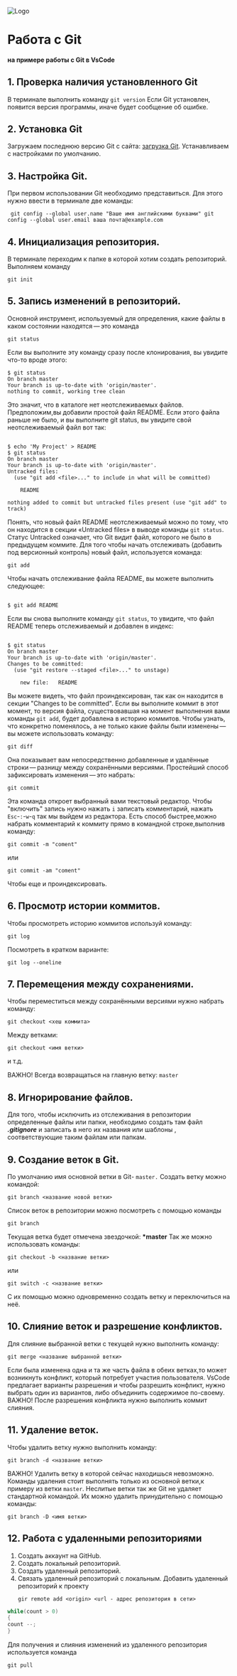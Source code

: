 ![Logo](Git-Logo-1788C.png) 
# Работа с Git
#### на примере работы с Git в VsCode
## 1. Проверка наличия установленного Git
 В терминале выполнить команду `git version` Если Git установлен, появится версия программы, иначе будет сообщение об ошибке.
## 2. Установка Git
Загружаем последнюю версию Git с сайта: [загрузка Git](https://git-scm.com/downloads). 
Устанавливаем с настройками по умолчанию.
## 3. Настройка Git.
При первом использовании Git необходимо представиться. Для этого нужно ввести в терминале две команды:
 ```
  git config --global user.name "Ваше имя английскими буквами" git config --global user.email ваша почта@example.com 
 ```
 ## 4. Инициализация репозитория.
 В терминале переходим к папке в которой хотим создать репозиторий. Выполняем команду
 ```
 git init
 ```
 ## 5. Запись изменений в репозиторий.
 Основной инструмент, используемый для определения, какие файлы в каком состоянии находятся — это команда 
 ```
 git status
 ```
 Если вы выполните эту команду сразу после клонирования, вы увидите что-то вроде этого:

```
$ git status
On branch master
Your branch is up-to-date with 'origin/master'.
nothing to commit, working tree clean
```
Это значит, что в каталоге нет неотслеживаемых файлов.
Предположим,вы добавили простой файл README. Если этого файла раньше не было, и вы выполните git status, вы увидите свой неотслеживаемый файл вот так:
```

$ echo 'My Project' > README
$ git status
On branch master
Your branch is up-to-date with 'origin/master'.
Untracked files:
  (use "git add <file>..." to include in what will be committed)

    README

nothing added to commit but untracked files present (use "git add" to track)
```
Понять, что новый файл README неотслеживаемый можно по тому, что он находится в секции «Untracked files» в выводе команды `git status`. Статус Untracked означает, что Git видит файл, которого не было в предыдущем коммите.
Для того чтобы начать отслеживать (добавить под версионный контроль) новый файл, используется команда:
 ```
 git add

 ``` 
 Чтобы начать отслеживание файла README, вы можете выполнить следующее:
```

$ git add README
```
Если вы снова выполните команду `git status`, то увидите, что файл README теперь отслеживаемый и добавлен в индекс:
```

$ git status
On branch master
Your branch is up-to-date with 'origin/master'.
Changes to be committed:
  (use "git restore --staged <file>..." to unstage)

    new file:   README
```

Вы можете видеть, что файл проиндексирован, так как он находится в секции "Changes to be committed". Если вы выполните коммит в этот момент, то версия файла, существовавшая на момент выполнения вами команды `git add`, будет добавлена в историю коммитов.
Чтобы узнать, что конкретно поменялось, а не только какие файлы были изменены — вы можете использовать команду:
 ```
 git diff

 ```
Она показывает вам непосредственно добавленные и удалённые строки — разницу между сохранёнными версиями.
Простейший способ зафиксировать изменения — это набрать:
 ```
 git commit

 ```
Эта команда откроет выбранный вами текстовый редактор.
Чтобы "включить" запись нужно нажать `i` записать комментарий, нажать `Esc`-`:`-`w`-`q` так мы выйдем из редактора.
Есть способ быстрее,можно набрать комментарий к коммиту прямо в командной строке,выполнив команду:
 ```
 git commit -m "coment"

 ```
  или
   ```
   git commit -am "coment"

   ```
   Чтобы еще и проиндексировать.

## 6. Просмотр истории коммитов.
Чтобы просмотреть историю коммитов используй команду:
```
git log

```
 Посмотреть в кратком варианте:
```
git log --oneline

```
## 7. Перемещения между сохранениями.
Чтобы переместиться между сохранёнными версиями нужно набрать команду:
```
git checkout <хеш коммита>

```

 Между ветками:
 ```
 git checkout <имя ветки>

 ```
  и т.д.

ВАЖНО! Всегда возвращаться на главную ветку: `master`

## 8. Игнорирование файлов.
Для того, чтобы исключить из отслеживания в репозитории определенные файлы или папки, необходимо создать там файл ***.gitignore*** и записать в него их названия или шаблоны , соответствующие таким файлам или папкам.
## 9. Создание веток в Git.
По умолчанию имя основной ветки в Git- `master.`
Создать ветку можно командой:
 ```
git branch <название новой ветки>

```
Список веток в репозитории можно посмотреть с помощью команды 
```
git branch 

```
Текущая ветка будет отмечена звездочкой: **\*master**
Так же можно использовать команды: 
```
git checkout -b <название ветки>

```
или 
```
git switch -c <название ветки>

```
С их помощью можно одновременно создать ветку и переключиться на неё.

## 10. Слияние веток и разрешение конфликтов.
Для слияние выбранной ветки с текущей нужно выполнить команду: 
```
git merge <название выбранной ветки>

```
Если была изменена одна и та же часть файла в обеих ветках,то может возникнуть конфликт, который потребует участия пользователя. VsCode предлагает варианты разрешения и чтобы разрешить конфликт, нужно выбрать один из вариантов, либо объединить содержимое по-своему.
ВАЖНО!
После разрешения конфликта нужно выполнить коммит слияния.
## 11. Удаление веток.
Чтобы удалить ветку нужно выполнить команду:
```
git branch -d <название ветки>

```
ВАЖНО! 
Удалить ветку в которой сейчас находишься невозможно. Команды удаления стоит выполнять только из основной ветки,к примеру из ветки `master`.
Неслитые ветки так же Git не удаляет стандартной командой. Их можно удалить принудительно с помощью команды:
```
git branch -D <имя ветки>

```
## 12. **Работа с удаленными репозиториями**
1. Создать аккаунт на GitHub.
2. Создать локальный репозиторий.
3. Создать удаленный репозиторий.
4. Связать удаленный репозиторий с локальным.
   Добавить удаленный репозиторий к проекту
   ```
   gir remote add <origin> <url - адрес репозитория в сети>
   
   ```
```C#
while(count > 0)
{
count --;
}

```


Для получения и слияния изменений из удаленного репозитория используется команда

`git pull`